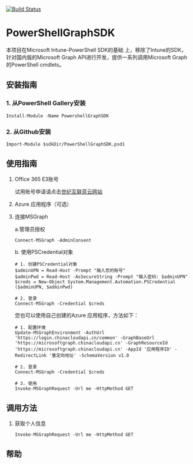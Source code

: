 [![Build Status](https://dev.azure.com/asunp/PowershellMSGraphSDK/_apis/build/status/PowershellMSGraphSDK-master-CI?branchName=master)](https://dev.azure.com/asunp/PowershellMSGraphSDK/_build/latest?definitionId=12&branchName=master)

# PowerShellGraphSDK

本项目在Microsoft Intune-PowerShell SDK的基础 上，移除了Intune的SDK，针对国内版的Microsoft Graph API进行开发，提供一系列调用Microsoft Graph的PowerShell cmdlets。

## 安装指南

### 1. 从PowerShell Gallery安装

```
Install-Module -Name PowershellGraphSDK
```



### 2. 从Github安装

```
Import-Module $sdkDir/PowerShellGraphSDK.psd1
```



## 使用指南

1. Office 365 E3账号

   试用账号申请请点击[世纪互联蓝云网站](https://www.21vbluecloud.com/office365/)

2. Azure 应用程序（可选）

3. 连接MSGraph

   a.管理员授权

   ```
   Connect-MSGraph -AdminConsent
   ```

   b. 使用PSCredential对象

   ```
   # 1. 创建PSCredential对象
   $adminUPN = Read-Host -Prompt "输入您的账号"
   $adminPwd = Read-Host -AsSecureString -Prompt "输入密码: $adminUPN"
   $creds = New-Object System.Management.Automation.PSCredential ($adminUPN, $adminPwd)
   
   # 2. 登录
   Connect-MSGraph -Credential $creds
   ```

   您也可以使用自己创建的Azure 应用程序，方法如下：

   ```
   # 1. 配置环境
   Update-MSGraphEnvironment -AuthUrl 'https://login.chinacloudapi.cn/common' -GraphBaseUrl 'https://microsoftgraph.chinacloudapi.cn' -GraphResourceId 'https://microsoftgraph.chinacloudapi.cn' -AppId '应用程序ID' -RedirectLink '重定向地址' -SchemaVersion v1.0
   
   # 2. 登录
   Connect-MSGraph -Credential $creds
   
   # 3. 使用
   Invoke-MSGraphRequest -Url me -HttpMethod GET
   ```

   

## 调用方法

1. 获取个人信息

   ```
   Invoke-MSGraphRequest -Url me -HttpMethod GET
   ```

   

## 帮助
